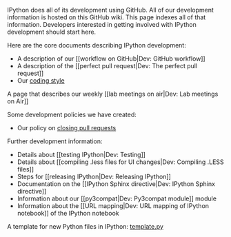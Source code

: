 IPython does all of its development using GitHub. All of our development information is hosted on this GitHub wiki. This page indexes all of that information. Developers interested in getting involved with IPython development should start here.

Here are the core documents describing IPython development:

* A description of our [[workflow on GitHub|Dev: GitHub workflow]]
* A description of the [[perfect pull request|Dev: The perfect pull request]]
* Our [coding style](./Dev:-Coding-style)

A page that describes our weekly [[lab meetings on air|Dev: Lab meetings on Air]]

Some development policies we have created:

* Our policy on [closing pull requests](./Dev:-Closing-pull-requests)

Further development information:

* Details about [[testing IPython|Dev: Testing]]
* Details about [[compiling .less files for UI changes|Dev: Compiling .LESS files]]
* Steps for [[releasing IPython|Dev: Releasing IPython]]
* Documentation on the [[IPython Sphinx directive|Dev: IPython Sphinx directive]]
* Information about our [[py3compat|Dev: Py3compat module]] module
* Information about the [[URL mapping|Dev: URL mapping of IPython notebook]] of the IPython notebook

A template for new Python files in IPython: [template.py](./template.py)